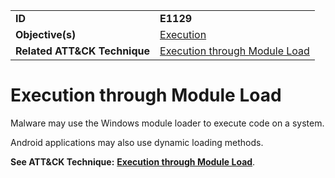 |||
|---------|------------------------|
|**ID**|**E1129**|
|**Objective(s)**|[Execution](https://github.com/MBCProject/mbc-markdown/tree/master/execution)|
|**Related ATT&CK Technique**|[Execution through Module Load](https://attack.mitre.org/techniques/T1129)|

Execution through Module Load
=============================
Malware may use the Windows module loader to execute code on a system.

Android applications may also use dynamic loading methods.

**See ATT&CK Technique:** [**Execution through Module Load**](https://attack.mitre.org/techniques/T1129).